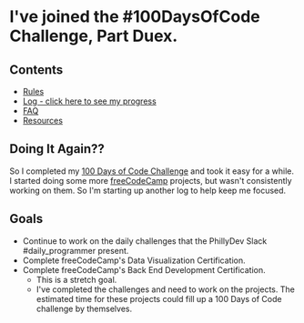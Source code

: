 # I've joined the #100DaysOfCode Challenge, Part Duex.

## Contents

-   [Rules](rules.md)
-   [Log - click here to see my progress](log.md)
-   [FAQ](FAQ.md)
-   [Resources](resources.md)

## Doing It Again??

So I completed my [100 Days of Code Challenge](https://github.com/devNoiseConsulting/100-days-of-code) and took it easy for a while.
I started doing some more [freeCodeCamp](https://www.freecodecamp.com/) projects, but wasn't consistently working on them. So I'm starting up another log to help keep me focused.

## Goals

-   Continue to work on the daily challenges that the PhillyDev Slack #daily_programmer present.
-   Complete freeCodeCamp's Data Visualization Certification.
-   Complete freeCodeCamp's Back End Development Certification.
    -   This is a stretch goal.
    -   I've completed the challenges and need to work on the projects. The estimated time for these projects could fill up a 100 Days of Code challenge by themselves.
